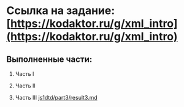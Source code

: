 # Ссылка на задание: [https://kodaktor.ru/g/xml_intro](https://kodaktor.ru/g/xml_intro)
## Выполненные части:

1. Часть I

2. Часть II

3. Часть III [js1dtd/part3/result3.md](js1dtd/part3/result3.md)
